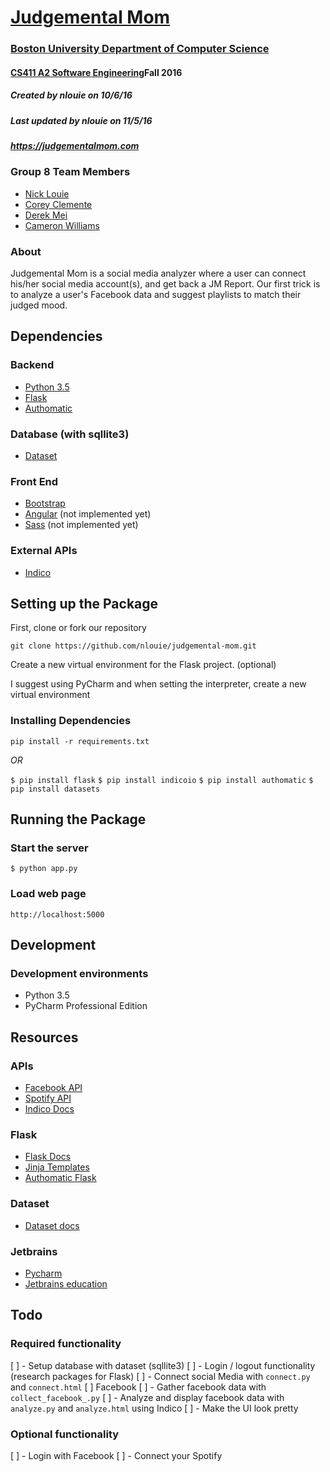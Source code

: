 # [Judgemental Mom](https://judgementalmom.com)
### [Boston University Department of Computer Science](http://www.bu.edu/cs/)
#### [CS411 A2 Software Engineering](http://sites.bu.edu/perryd/cs411-software-engineering/)Fall 2016
##### Created by nlouie on 10/6/16
##### Last updated by nlouie on 11/5/16
##### https://judgementalmom.com

### Group 8 Team Members
- [Nick Louie](mailto:nlouie@bu.edu)
- [Corey Clemente](mailto:coreycle@bu.edu)
- [Derek Mei](mailto:dmei3010@bu.edu)
- [Cameron Williams](mailto:camwill@bu.edu)

### About
Judgemental Mom is a social media analyzer where a user can connect his/her social media account(s), and get back a JM Report. 
Our first trick is to analyze a user's Facebook data and suggest playlists to match their judged mood.

## Dependencies

### Backend
- [Python 3.5](https://www.python.org/downloads/release/python-350/)
- [Flask](http://flask.pocoo.org)
- [Authomatic](http://peterhudec.github.io/authomatic/index.html)

### Database (with sqllite3)
- [Dataset](https://dataset.readthedocs.io/en/latest/)

### Front End
- [Bootstrap](http://getbootstrap.com/)
- [Angular](https://angularjs.org/) (not implemented yet)
- [Sass](http://sass-lang.com/libsass) (not implemented yet)

### External APIs
- [Indico](https://indico.io)

## Setting up the Package

First, clone or fork our repository 

```git clone https://github.com/nlouie/judgemental-mom.git```

Create a new virtual environment for the Flask project. (optional) 

I suggest using PyCharm and when setting the interpreter, create a new virtual environment

### Installing Dependencies

```pip install -r requirements.txt```

*OR*


```$ pip install flask```
```$ pip install indicoio```
```$ pip install authomatic```
```$ pip install datasets```


## Running the Package

###  Start the server 

```$ python app.py ```

### Load web page

``` http://localhost:5000 ```

## Development

### Development environments
- Python 3.5
- PyCharm Professional Edition

## Resources

### APIs
- [Facebook API](https://developers.facebook.com/)
- [Spotify API](https://developer.spotify.com/)
- [Indico Docs](https://indico.io/docs)

### Flask
- [Flask Docs](http://flask.pocoo.org/docs/)
- [Jinja Templates](http://jinja.pocoo.org/docs/dev/templates/)
- [Authomatic Flask](http://peterhudec.github.io/authomatic/examples/flask-simple.html)

### Dataset
- [Dataset docs](https://dataset.readthedocs.io/en/latest/)

### Jetbrains
- [Pycharm](https://www.jetbrains.com/pycharm/)
- [Jetbrains education](https://www.jetbrains.com/student/)


## Todo

### Required functionality

[ ] - Setup database with dataset (sqllite3)
[ ] - Login / logout functionality (research packages for Flask)
[ ] - Connect social Media with `connect.py` and `connect.html`
    [ ] Facebook
[ ] - Gather facebook data with `collect_facebook_.py`
[ ] - Analyze and display facebook data with `analyze.py` and `analyze.html` using Indico
[ ] - Make the UI look pretty

### Optional functionality
[ ] - Login with Facebook
[ ] - Connect your Spotify

